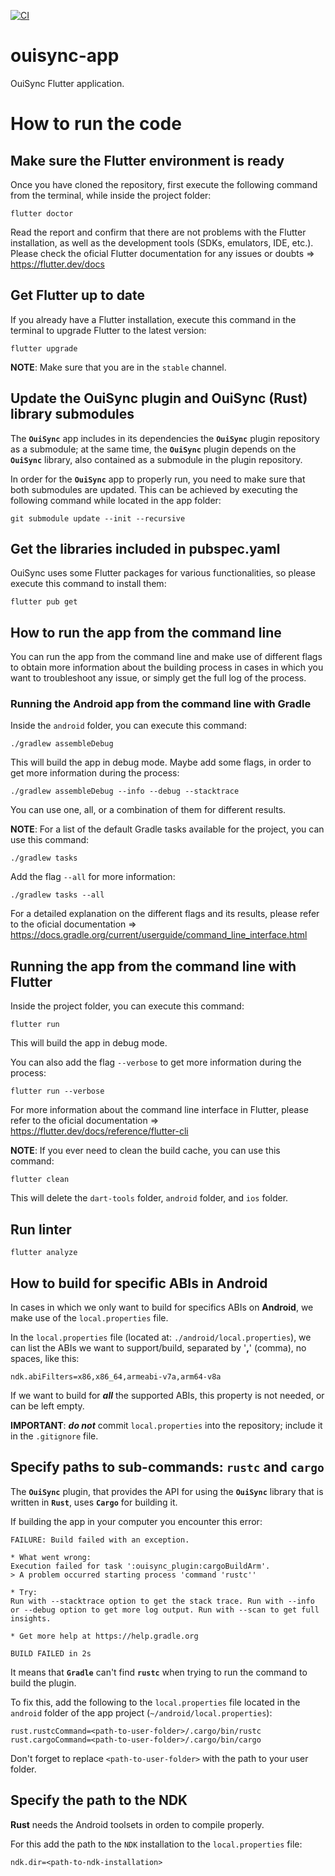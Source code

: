 [![CI](https://github.com/equalitie/ouisync-app/actions/workflows/ci.yml/badge.svg)](https://github.com/equalitie/ouisync-app/actions/workflows/ci.yml)

# ouisync-app

OuiSync Flutter application.

# How to run the code



## Make sure the Flutter environment is ready

Once you have cloned the repository, first execute the following command from the terminal, while inside the project folder:

```
flutter doctor 
```
Read the report and confirm that there are not problems with the Flutter installation, as well as the development tools (SDKs, emulators, IDE, etc.).
Please check the oficial Flutter documentation for any issues or doubts => <https://flutter.dev/docs>


## Get Flutter up to date

If you already have a Flutter installation, execute this command in the terminal to upgrade Flutter to the latest version:

```
flutter upgrade
```
**NOTE**: Make sure that you are in the `stable` channel.


## Update the **OuiSync** plugin and **OuiSync** (**Rust**) library submodules 

The **`OuiSync`** app includes in its dependencies the **`OuiSync`** plugin repository as a submodule; at the same time, the **`OuiSync`** plugin depends on the **`OuiSync`** library, also contained as a submodule in the plugin repository.

In order for the **`OuiSync`** app to properly run, you need to make sure that both submodules are updated. This can be achieved by executing the following command while located in the app folder:

```
git submodule update --init --recursive
```


## Get the libraries included in pubspec.yaml

OuiSync uses some Flutter packages for various functionalities, so please execute this command to install them:

```
flutter pub get
```


## How to run the app from the command line

You can run the app from the command line and make use of different flags to obtain more information about the building process in cases in which you want to troubleshoot any issue, or simply get the full log of the process.


### Running the Android app from the command line with Gradle

Inside the `android` folder, you can execute this command:

```
./gradlew assembleDebug
```
This will build the app in debug mode. 
Maybe add some flags, in order to get more information during the process:

```
./gradlew assembleDebug --info --debug --stacktrace
```
You can use one, all, or a combination of them for different results.

**NOTE**: For a list of the default Gradle tasks available for the project, you can use this command:

```
./gradlew tasks 
```

Add the flag `--all` for more information:

```
./gradlew tasks --all
```
For a detailed explanation on the different flags and its results, please refer to the oficial documentation => <https://docs.gradle.org/current/userguide/command_line_interface.html>


## Running the app from the command line with Flutter

Inside the project folder, you can execute this command:

```
flutter run
```
This will build the app in debug mode.

You can also add the flag `--verbose` to get more information during the process:

```
flutter run --verbose
```
For more information about the command line interface in Flutter, please refer to the oficial documentation => 
<https://flutter.dev/docs/reference/flutter-cli>

**NOTE**: If you ever need to clean the build cache, you can use this command:

```
flutter clean
```
This will delete the `dart-tools` folder, `android` folder, and `ios` folder.


## Run linter

```
flutter analyze
```

## How to build for specific ABIs in Android

In cases in which we only want to build for specifics ABIs on **Android**, we make use of the `local.properties` file.

In the `local.properties` file (located at: `./android/local.properties`), we can list the ABIs we want to support/build, separated by '**,**' (comma), no spaces, like this:

```
ndk.abiFilters=x86,x86_64,armeabi-v7a,arm64-v8a
```
If we want to build for **_all_** the supported ABIs, this property is not needed, or can be left empty.

**IMPORTANT**: **_do not_** commit `local.properties` into the repository; include it in the `.gitignore` file.


## Specify paths to sub-commands: **`rustc`** and **`cargo`**

The **`OuiSync`** plugin, that provides the API for using the **`OuiSync`** library that is written in **`Rust`**, uses **`Cargo`** for building it.

If building the app in your computer you encounter this error:

```
FAILURE: Build failed with an exception.

* What went wrong:
Execution failed for task ':ouisync_plugin:cargoBuildArm'.
> A problem occurred starting process 'command 'rustc''

* Try:
Run with --stacktrace option to get the stack trace. Run with --info or --debug option to get more log output. Run with --scan to get full insights.

* Get more help at https://help.gradle.org

BUILD FAILED in 2s
``` 

It means that **`Gradle`** can't find **`rustc`** when trying to run the command to build the plugin. 

To fix this, add the following to the `local.properties` file located in the `android` folder of the app project (`~/android/local.properties`):

```
rust.rustcCommand=<path-to-user-folder>/.cargo/bin/rustc
rust.cargoCommand=<path-to-user-folder>/.cargo/bin/cargo
```

Don't forget to replace `<path-to-user-folder>` with the path to your user folder.

## Specify the path to the **NDK**

**Rust** needs the Android toolsets in orden to compile properly. 

For this add the path to the `NDK` installation to the `local.properties` file:

```
ndk.dir=<path-to-ndk-installation>
```
